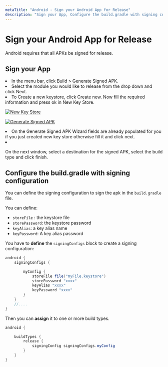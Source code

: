 ```yaml
---
metaTitle: "Android - Sign your Android App for Release"
description: "Sign your App, Configure the build.gradle with signing configuration"
---
```


# Sign your Android App for Release


Android requires that all APKs be signed for release.



## Sign your App


<li>
In the menu bar, click Build > Generate Signed APK.
</li>
<li>
Select the module you would like to release from the drop down and click Next.
</li>
<li>
To Create a new keystore, click Create new. Now fill the required information and press ok in New Key Store.
</li>

[<img src="https://i.stack.imgur.com/LcUK6.png" alt="New Key Store" />](https://i.stack.imgur.com/LcUK6.png)

[<img src="https://i.stack.imgur.com/am4I5.png" alt="Generate Signed APK" />](https://i.stack.imgur.com/am4I5.png)

<li>
On the Generate Signed APK Wizard fields are already populated for you if you just created new key store otherwise fill it and click next.
</li>
<li>
<p>On the next window, select a destination for the signed APK, select the build type
and click finish.</p>
</li>



## Configure the build.gradle with signing configuration


You can define the  signing configuration to sign the apk in the `build.gradle` file.

You can define:

- `storeFile` : the keystore file
- `storePassword`: the keystore password
- `keyAlias`: a key alias name
- `keyPassword`: A key alias password

You have to **define** the `signingConfigs` block to create a signing configuration:

```java
android {
    signingConfigs {

        myConfig {
            storeFile file("myFile.keystore")
            storePassword "xxxx"
            keyAlias "xxxx"
            keyPassword "xxxx"
        }
    }
    //....
}

```

Then you can **assign** it to one or more build types.

```java
android {

    buildTypes {
        release {
            signingConfig signingConfigs.myConfig
        }
    }
}

```

